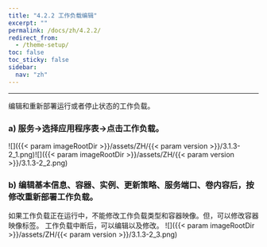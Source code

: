 ```yaml
---
title: "4.2.2 工作负载编辑"
excerpt: ""
permalink: /docs/zh/4.2.2/
redirect_from:
  - /theme-setup/
toc: false
toc_sticky: false
sidebar:
  nav: "zh"
---
```


---
编辑和重新部署运行或者停止状态的工作负载。

### a\) 服务→选择应用程序表→点击工作负载。
![]({{< param imageRootDir >}}/assets/ZH/{{< param version >}}/3.1.3-2_1.png)![]({{< param imageRootDir >}}/assets/ZH/{{< param version >}}/3.1.3-2_2.png)

### b\) 编辑基本信息、容器、实例、更新策略、服务端口、卷内容后，按修改重新部署工作负载。

如果工作负载正在运行中，不能修改工作负载类型和容器映像。但，可以修改容器映像标签。 工作负载中断后，可以编辑以及修改。
![]({{< param imageRootDir >}}/assets/ZH/{{< param version >}}/3.1.3-2_3.png)
